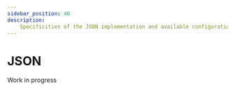```yaml
---
sidebar_position: 40
description:
    Specificities of the JSON implementation and available configuration.
---
```


# JSON

<span className="chip chip--primary">Work in progress</span>
